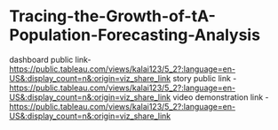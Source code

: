 # Tracing-the-Growth-of-tA-Population-Forecasting-Analysis


dashboard public link- https://public.tableau.com/views/kalai123/5_2?:language=en-US&:display_count=n&:origin=viz_share_link
story public link - https://public.tableau.com/views/kalai123/5_2?:language=en-US&:display_count=n&:origin=viz_share_link
video demonstration link -https://public.tableau.com/views/kalai123/5_2?:language=en-US&:display_count=n&:origin=viz_share_link

